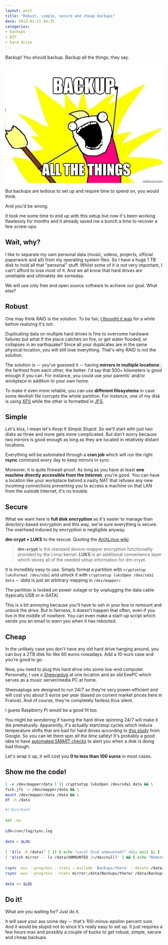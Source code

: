 ```yaml
---
layout: post
title: "Robust, simple, secure and cheap backups"
date: 2013-01-21 04:35
categories:
- backups
- DIY
- hard drive
---
```


Backup! You should backup. Backup all the things, they say.

![Backup all the things](/images/posts/2013-01-21-robust-simple-secure-and-cheap-backups/backups.jpg)

But backups are tedious to set up and require time to spend on, you would think.

And you'd be wrong.

It took me some time to end up with this setup but now it's been working flawlessly for months and it already saved me a bunch a time to recover a few screw-ups.

## Wait, why?

I like to separate my own personal data (music, videos, projects, official paperwork and all) from my operating system files.
So I have a huge 1 TB disk to hold all that "personal" stuff.
Whilst some of it is not very important, I can't afford to lose most of it.
And we all know that hard drives are unreliable and ultimately die someday.

We will use only free and open source software to achieve our goal.
What else?

## Robust

One may think RAID is the solution.
To be fair, [I thought it was](http://blog.infertux.com/blog/2012/03/29/how-to-set-up-a-raid-1-under-gnu-slash-linux/) for a while before realizing it's not.

Duplicating data on multiple hard drives is fine to overcome hardware failures but what if the place catches on fire, or get water flooded, or collapses in an earthquake?
Since all your duplicates are in the same physical location, you will still lose everything.
That's why RAID is not the solution.

The solution is -- you've guessed it -- having **mirrors in multiple locations** ; the farthest from each other, the better.
I'd say that 500+ kilometers is good enough if you can. For instance, you could use your parents' and/or workplace in addition to your own home.

To make it even more reliable, you can use **different filesystems** in case some devilish file corrupts the whole partition.
For instance, one of my disk is using [XFS](https://en.wikipedia.org/wiki/Xfs) while the other is formatted in [JFS](https://en.wikipedia.org/wiki/JFS_%28file_system%29).

## Simple

Let's kiss, I mean let's _Keep It Simple Stupid_.
So we'll start with just two disks as three and more gets more complicated.
But don't worry because *two mirrors* is good enough as long as they are located in relatively distant locations.

Everything will be automated through a **cron job** which will run the right **rsync** command every day to keep mirrors in sync.

Moreover, it is quite firewall-proof.
As long as you have at least **one machine directly accessible from the Internet**, you're good.
You can have a location like your workplace behind a nasty NAT that refuses any new incoming connections preventing you to access a machine on that LAN from the outside Internet, it's no trouble.

## Secure

What we want here is **full disk encryption** as it's easier to manage than directory-based encryption and this way, we're sure everything is secure.
The overhead induced by encryption is negligible anyway.

**dm-crypt + LUKS** to the rescue.
Quoting the [ArchLinux wiki](https://wiki.archlinux.org/index.php/Dm-crypt_with_LUKS):

> **dm-crypt** is the standard device-mapper encryption functionality provided by the Linux kernel.
> **LUKS** is an additional convenience layer which stores all of the needed setup information for dm-crypt.

It is incredibly easy to use.
Simply format a partition with `cryptsetup luksFormat /dev/sda1` and unlock it with `cryptsetup luksOpen /dev/sda1 data` -- _data_ is just an arbitrary mapping in `/dev/mapper/`.

The partition is locked on power outage or by unplugging the data cable (typically USB or e-SATA).

This is a bit annoying because you'll have to ssh in your box to remount and unlock the drive.
But in fairness, it doesn't happen that often, even if you live in the middle of nowhere.
You can even make a start-up script which sends you an email to warn you when it has rebooted.
## Cheap

In the unlikely case you don't have any old hard drive hanging around, you can buy a 2TB disk for like 60 euros nowadays. Add a 10-euro case and you're good to go.

Now, you need to plug this hard drive into some low-end computer.
Personally, I use a [Sheevaplug](https://en.wikipedia.org/wiki/SheevaPlug) at one location and an old EeePC which serves as a music server/media PC at home.

Sheevaplugs are designed to run 24/7 so they're very power-efficient and will cost you about 5 euros per year (based on current market prices here in France).
And of course, they're completely fanless thus silent.

I guess Raspberry Pi would be a good fit too.

You might be wondering if having the hard drive spinning 24/7 will make it die prematurely.
Apparently, it's actually start/stop cycles which induce temperature shifts that are bad for hard drives according to [this study](https://static.googleusercontent.com/external_content/untrusted_dlcp/research.google.com/en/us/archive/disk_failures.pdf) from Google.
So you can let them spin _all the time_ safely!
It's probably a good idea to have [automated SMART checks](http://sourceforge.net/apps/trac/smartmontools/wiki/TocDoc) to alert you when a disk is doing bad though.

Let's wrap it up, it will cost you **0 to less than 100 euros** in most cases.

## Show me the code!

```bash Script to unlock and mount the partition
[ -e /dev/mapper/data ] || cryptsetup luksOpen /dev/sda1 data && \
fsck.jfs -v /dev/mapper/data && \
mount /dev/mapper/data /data && \
df -h /data
```

```bash Example cron job to mirror changes
#!/bin/bash

set -eu

LOG=/var/log/sync.log

date > $LOG

[ "$(ls -A /data)" ] || { echo "Local disk unmounted?" >&2; exit 1; }
[ "$(ssh mirror -- ls /data/UNMOUNTED 2>/dev/null)" ] && { echo "Remote disk unmounted?" >&2; exit 1; }

rsync -avz --progress --stats --exclude 'Backups/there' --delete /data/ mirror:/data/ &>> $LOG
rsync -avz --progress --stats mirror:/data/Backups/there/ /data/Backups/there/ &>> $LOG

date >> $LOG
```

## Do it!

What are you waiting for?
Just do it.

It _will_ save your ass some day -- that's 100-minus-epsilon percent sure.
And it would be stupid not to since it's really easy to set up.
It just requires a few hours max and possibly a couple of bucks to get robust, simple, secure and cheap backups.

